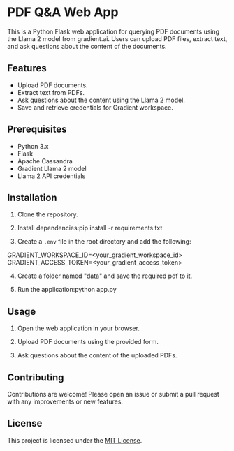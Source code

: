 # PDF Q&A Web App

This is a Python Flask web application for querying PDF documents using the Llama 2 model from gradient.ai. Users can upload PDF files, extract text, and ask questions about the content of the documents.

## Features

- Upload PDF documents.
- Extract text from PDFs.
- Ask questions about the content using the Llama 2 model.
- Save and retrieve credentials for Gradient workspace.

## Prerequisites

- Python 3.x
- Flask
- Apache Cassandra
- Gradient Llama 2 model
- Llama 2 API credentials

## Installation

1. Clone the repository.

2. Install dependencies:pip install -r requirements.txt

3. Create a `.env` file in the root directory and add the following:

GRADIENT_WORKSPACE_ID=<your_gradient_workspace_id>
GRADIENT_ACCESS_TOKEN=<your_gradient_access_token>

4. Create a folder named "data" and save the required pdf to it.

5. Run the application:python app.py


## Usage

1. Open the web application in your browser.

2. Upload PDF documents using the provided form.

3. Ask questions about the content of the uploaded PDFs.

## Contributing

Contributions are welcome! Please open an issue or submit a pull request with any improvements or new features.

## License

This project is licensed under the [MIT License](LICENSE).



